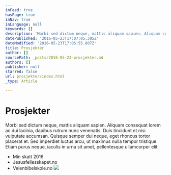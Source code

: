 ```yaml
---
inFeed: true
hasPage: true
inNav: true
inLanguage: null
keywords: []
description: 'Morbi sed dictum neque, mattis aliquam sapien. Aliquam consequat lorem ac dui lacinia, dapibus rutrum nunc venenatis. Duis tincidunt et nisi vulputate accumsan. Quisque semper dui neque, eget rhoncus tortor placerat et. Sed imperdiet luctus arcu, ut maximus nulla tempor tristique. Etiam purus neque, iaculis in urna sit amet, pellentesque ullamcorper elit.'
datePublished: '2016-05-23T17:07:05.305Z'
dateModified: '2016-05-23T17:06:55.807Z'
title: Prosjekter
author: []
sourcePath: _posts/2016-05-23-prosjekter.md
authors: []
publisher: null
starred: false
url: prosjekter/index.html
_type: Article

---
```

# Prosjekter

Morbi sed dictum neque, mattis aliquam sapien. Aliquam consequat lorem ac dui lacinia, dapibus rutrum nunc venenatis. Duis tincidunt et nisi vulputate accumsan. Quisque semper dui neque, eget rhoncus tortor placerat et. Sed imperdiet luctus arcu, ut maximus nulla tempor tristique. Etiam purus neque, iaculis in urna sit amet, pellentesque ullamcorper elit.

* Min skatt 2016
* Jesusfellesskapet.no
* Veienbibelskole.no ![](https://the-grid-user-content.s3-us-west-2.amazonaws.com/fdb5f718-95fb-4b8f-84ef-b6f2f71243e6.jpg)